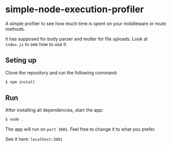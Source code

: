 # simple-node-execution-profiler
A simple profiler to see how much time is spent on your middleware or route methods.

It has supposed for body parser and multer for file uploads. Look at `index.js` to see how to use it.

## Seting up
Clone the repository and run the following command:
```bash
$ npm install
```

## Run
After installing all dependencies, start the app:
```bash
$ node .
```

The app will run on `port 3001`. Feel free to change it to what you prefer.

See it here: `localhost:3001`